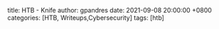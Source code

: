 title: HTB - Knife
author: gpandres
date: 2021-09-08 20:00:00 +0800
categories: [HTB, Writeups,Cybersecurity]
tags: [htb]
